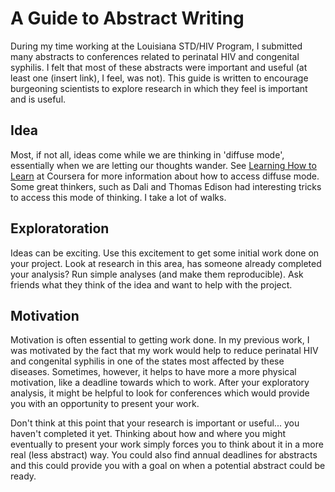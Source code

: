 # A Guide to Abstract Writing

During my time working at the Louisiana STD/HIV Program, I submitted many abstracts to conferences related to perinatal HIV and congenital syphilis. I felt that most of these abstracts were important and useful (at least one (insert link), I feel, was not). This guide is written to encourage burgeoning scientists to explore research in which they feel is important and is useful. 

## Idea
Most, if not all, ideas come while we are thinking in 'diffuse mode', essentially when we are letting our thoughts wander. See [Learning How to Learn](https://www.coursera.org/course/learning) at Coursera for more information about how to access diffuse mode. Some great thinkers, such as Dali and Thomas Edison had interesting tricks to access this mode of thinking. I take a lot of walks.

## Exploratoration
Ideas can be exciting. Use this excitement to get some initial work done on your project. Look at research in this area, has someone already completed your analysis? Run simple analyses (and make them reproducible).  Ask friends what they think of the idea and want to help with the project.

## Motivation
Motivation is often essential to getting work done. In my previous work, I was motivated by the fact that my work would help to reduce perinatal HIV and congenital syphilis in one of the states most affected by these diseases. Sometimes, however, it helps to have more a more physical motivation, like a deadline towards which to work. After your exploratory analysis, it might be helpful to look for conferences which would provide you with an opportunity to present your work. 

Don't think at this point that your research is important or useful... you haven't completed it yet. Thinking about how and where you might eventually to present your work simply forces you to think about it in a more real (less abstract) way. You could also find annual deadlines for abstracts and this could provide you with a goal on when a potential abstract could be ready.
